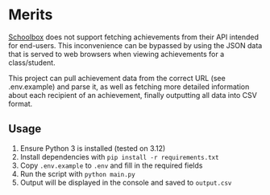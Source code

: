 # Merits

[Schoolbox](https://schoolbox.education/) does not support fetching achievements from their API intended for end-users. This inconvenience can be bypassed by using the JSON data that is served to web browsers when viewing achievements for a class/student.

This project can pull achievement data from the correct URL (see .env.example) and parse it, as well as fetching more detailed information about each recipient of an achievement, finally outputting all data into CSV format.

## Usage

1. Ensure Python 3 is installed (tested on 3.12)
2. Install dependencies with `pip install -r requirements.txt`
3. Copy `.env.example` to `.env` and fill in the required fields
4. Run the script with `python main.py`
5. Output will be displayed in the console and saved to `output.csv`
